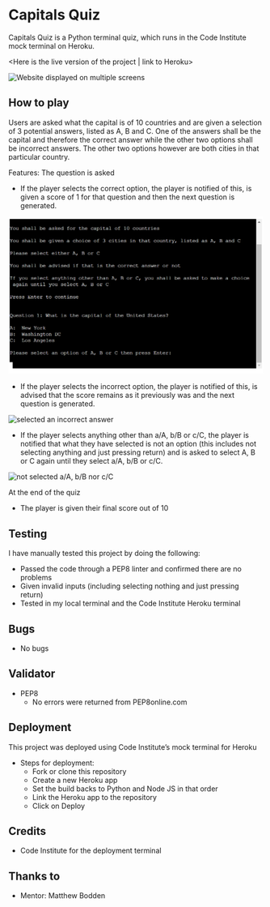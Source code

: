 # Capitals Quiz 
Capitals Quiz is a Python terminal quiz, which runs in the Code Institute mock terminal on Heroku. 

<Here is the live version of the project | link to Heroku>

![Website displayed on multiple screens](.PNG)

## How to play 
Users are asked what the capital is of 10 countries and are given a selection of 3 potential answers, listed as A, B and C. One of the answers shall be the capital and therefore the correct answer while the other two options shall be incorrect answers. The other two options however are both cities in that particular country. 

Features: 
The question is asked 
-   If the player selects the correct option, the player is notified of this, is given a score of 1 for that question and then the next question is generated. 

![selected the correct answer](assets/imagesforreadme/testpic.PNG)

-   If the player selects the incorrect option, the player is notified of this, is advised that the score remains as it previously was and the next question is generated. 

![selected an incorrect answer](.PNG)

-   If the player selects anything other than a/A, b/B or c/C, the player is notified that what they have selected is not an option (this includes not selecting anything and just pressing return) and is asked to select A, B or C again until they select a/A, b/B or c/C. 

![not selected a/A, b/B nor c/C](.PNG)

At the end of the quiz
-   The player is given their final score out of 10

## Testing 
I have manually tested this project by doing the following: 
-   Passed the code through a PEP8 linter and confirmed there are no problems
-   Given invalid inputs (including selecting nothing and just pressing return) 
-   Tested in my local terminal and the Code Institute Heroku terminal 

<table of testing> 

## Bugs 
-   No bugs 

## Validator 
-   PEP8 
    -   No errors were returned from PEP8online.com

## Deployment 
This project was deployed using Code Institute’s mock terminal for Heroku
-   Steps for deployment: 
    -   Fork or clone this repository 
    -   Create a new Heroku app
	-   Set the build backs to Python and Node JS in that order
    -	Link the Heroku app to the repository
    -   Click on Deploy

## Credits 
-   Code Institute for the deployment terminal 
## Thanks to
-   Mentor: Matthew Bodden 

